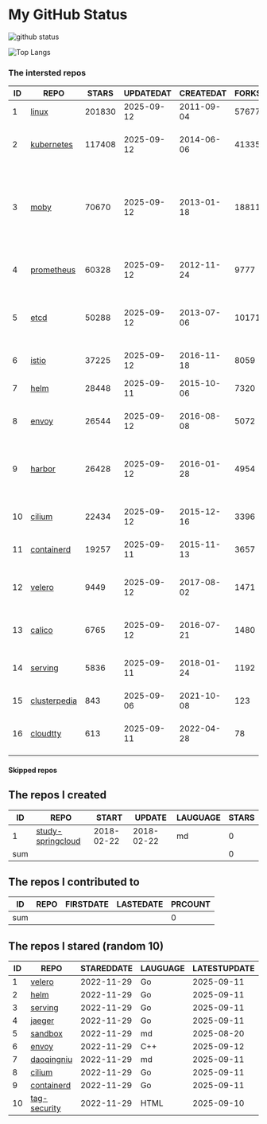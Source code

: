 # My GitHub Status

<img src="https://github-readme-stats-1.yihong0618.vercel.app/api?username=daoqingniu&show_icons=true&&&hide_title=true&count_private=true" alt="github status" />

![Top Langs](https://github-readme-stats-1.yihong0618.vercel.app/api/top-langs/?username=daoqingniu&layout=compact)

<!--START_SECTION:github_repos-->
### The intersted repos
| ID |                              REPO                               | STARS  | UPDATEDAT  | CREATEDAT  | FORKSCOUNT |                                                DESCRIPTIONS                                                |
|----|-----------------------------------------------------------------|--------|------------|------------|------------|------------------------------------------------------------------------------------------------------------|
|  1 | [linux](https://github.com/torvalds/linux)                      | 201830 | 2025-09-12 | 2011-09-04 |      57677 | Linux kernel source tree                                                                                   |
|  2 | [kubernetes](https://github.com/kubernetes/kubernetes)          | 117408 | 2025-09-12 | 2014-06-06 |      41335 | Production-Grade Container Scheduling and Management                                                       |
|  3 | [moby](https://github.com/moby/moby)                            |  70670 | 2025-09-12 | 2013-01-18 |      18811 | The Moby Project - a collaborative project for the container ecosystem to assemble container-based systems |
|  4 | [prometheus](https://github.com/prometheus/prometheus)          |  60328 | 2025-09-12 | 2012-11-24 |       9777 | The Prometheus monitoring system and time series database.                                                 |
|  5 | [etcd](https://github.com/etcd-io/etcd)                         |  50288 | 2025-09-12 | 2013-07-06 |      10171 | Distributed reliable key-value store for the most critical data of a distributed system                    |
|  6 | [istio](https://github.com/istio/istio)                         |  37225 | 2025-09-12 | 2016-11-18 |       8059 | Connect, secure, control, and observe services.                                                            |
|  7 | [helm](https://github.com/helm/helm)                            |  28448 | 2025-09-11 | 2015-10-06 |       7320 | The Kubernetes Package Manager                                                                             |
|  8 | [envoy](https://github.com/envoyproxy/envoy)                    |  26544 | 2025-09-12 | 2016-08-08 |       5072 | Cloud-native high-performance edge/middle/service proxy                                                    |
|  9 | [harbor](https://github.com/goharbor/harbor)                    |  26428 | 2025-09-12 | 2016-01-28 |       4954 | An open source trusted cloud native registry project that stores, signs, and scans content.                |
| 10 | [cilium](https://github.com/cilium/cilium)                      |  22434 | 2025-09-12 | 2015-12-16 |       3396 | eBPF-based Networking, Security, and Observability                                                         |
| 11 | [containerd](https://github.com/containerd/containerd)          |  19257 | 2025-09-11 | 2015-11-13 |       3657 | An open and reliable container runtime                                                                     |
| 12 | [velero](https://github.com/vmware-tanzu/velero)                |   9449 | 2025-09-12 | 2017-08-02 |       1471 | Backup and migrate Kubernetes applications and their persistent volumes                                    |
| 13 | [calico](https://github.com/projectcalico/calico)               |   6765 | 2025-09-12 | 2016-07-21 |       1480 | Cloud native networking and network security                                                               |
| 14 | [serving](https://github.com/knative/serving)                   |   5836 | 2025-09-11 | 2018-01-24 |       1192 | Kubernetes-based, scale-to-zero, request-driven compute                                                    |
| 15 | [clusterpedia](https://github.com/clusterpedia-io/clusterpedia) |    843 | 2025-09-06 | 2021-10-08 |        123 | The Encyclopedia of Kubernetes clusters                                                                    |
| 16 | [cloudtty](https://github.com/cloudtty/cloudtty)                |    613 | 2025-09-11 | 2022-04-28 |         78 | A Friendly Kubernetes CloudShell (Web Terminal) !                                                          |



#### Skipped repos
<!--END_SECTION:github_repos-->

<!--START_SECTION:my_github-->
## The repos I created
| ID  |                                 REPO                                 |   START    |   UPDATE   | LAUGUAGE | STARS |
|-----|----------------------------------------------------------------------|------------|------------|----------|-------|
|   1 | [study-springcloud](https://github.com/daoqingniu/study-springcloud) | 2018-02-22 | 2018-02-22 | md       |     0 |
| sum |                                                                      |            |            |          |     0 |

## The repos I contributed to
| ID  | REPO | FIRSTDATE | LASTEDATE | PRCOUNT |
|-----|------|-----------|-----------|---------|
| sum |      |           |           |       0 |

## The repos I stared (random 10)
| ID |                          REPO                          | STAREDDATE | LAUGUAGE | LATESTUPDATE |
|----|--------------------------------------------------------|------------|----------|--------------|
|  1 | [velero](https://github.com/vmware-tanzu/velero)       | 2022-11-29 | Go       | 2025-09-11   |
|  2 | [helm](https://github.com/helm/helm)                   | 2022-11-29 | Go       | 2025-09-11   |
|  3 | [serving](https://github.com/knative/serving)          | 2022-11-29 | Go       | 2025-09-11   |
|  4 | [jaeger](https://github.com/jaegertracing/jaeger)      | 2022-11-29 | Go       | 2025-09-11   |
|  5 | [sandbox](https://github.com/cncf/sandbox)             | 2022-11-29 | md       | 2025-08-20   |
|  6 | [envoy](https://github.com/envoyproxy/envoy)           | 2022-11-29 | C++      | 2025-09-12   |
|  7 | [daoqingniu](https://github.com/daoqingniu/daoqingniu) | 2022-11-29 | md       | 2025-09-11   |
|  8 | [cilium](https://github.com/cilium/cilium)             | 2022-11-29 | Go       | 2025-09-11   |
|  9 | [containerd](https://github.com/containerd/containerd) | 2022-11-29 | Go       | 2025-09-11   |
| 10 | [tag-security](https://github.com/cncf/tag-security)   | 2022-11-29 | HTML     | 2025-09-10   |

<!--END_SECTION:my_github-->
